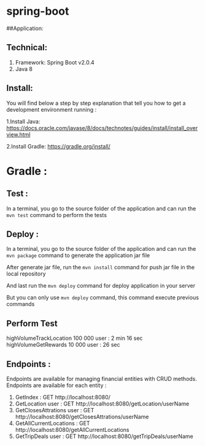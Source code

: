 # spring-boot

##Application:

## Technical:
1. Framework: Spring Boot v2.0.4
2. Java 8

## Install:
You will find below a step by step explanation that tell you how to get a development environment running :

1.Install Java: https://docs.oracle.com/javase/8/docs/technotes/guides/install/install_overview.html

2.Install Gradle: https://gradle.org/install/

# Gradle :
## Test :

In a terminal, you go to the source folder of the application and can run the `mvn test` command to perform the tests
## Deploy :

In a terminal, you go to the source folder of the application and can run the `mvn package` command to generate the application jar file

After generate jar file, run the `mvn install` command for push jar file in the local repository

And last run the `mvn deploy` command for deploy application in your server

But you can only use `mvn deploy` command, this command execute previous commands

## Perform Test
highVolumeTrackLocation 100 000 user : 2 min 16 sec
highVolumeGetRewards 10 000 user : 26 sec 

## Endpoints :

Endpoints are available for managing financial entities with CRUD methods. Endpoints are available for each entity :
1. GetIndex : GET http://localhost:8080/
2. GetLocation user : GET http://localhost:8080/getLocation/userName
3. GetClosesAttrations user : GET http://localhost:8080/getClosesAttrations/userName
4. GetAllCurrentLocations : GET http://localhost:8080/getAllCurrentLocations
5. GetTripDeals user : GET http://localhost:8080/getTripDeals/userName